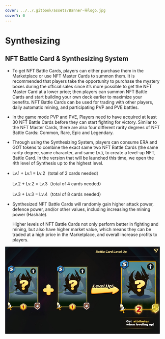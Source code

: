 ```yaml
---
cover: ../../.gitbook/assets/Banner-带logo.jpg
coverY: 0
---
```


# Synthesizing

## **NFT Battle Card & Synthesizing System**

* To get NFT Battle Cards, players can either purchase them in the Marketplace or use NFT Master Cards to summon them. It is recommended that players take the opportunity to purchase the mystery boxes during the official sales since it’s more possible to get the NFT Master Card at a lower price; then players can summon NFT Battle Cards and start building your own deck earlier to maximize your benefits. NFT Battle Cards can be used for trading with other players, daily automatic mining, and participating PVP and PVE battles.
* In the game mode PVP and PVE, Players need to have acquired at least 30 NFT Battle Cards before they can start fighting for victory. Similar to the NFT Master Cards, there are also four different rarity degrees of NFT Battle Cards: Common, Rare, Epic and Legendary.
* Through using the Synthesizing System, players can consume ERA and GOT tokens to combine the exact same two NFT Battle Cards (the same rarity degree, same character, and same Lv.), to create a level-up NFT, Battle Card. In the version that will be launched this time, we open the 4th level of Synthesis up to the highest level.
*   Lv.1 + Lv.1 = Lv.2（total of 2 cards needed）

    Lv.2 + Lv.2 = Lv.3（total of 4 cards needed）

    Lv.3 + Lv.3 = Lv.4（total of 8 cards needed）
*   Synthesized NFT Battle Cards will randomly gain higher attack power, defence power, and/or other values, including increasing the mining power (Hashate).

    Higher levels of NFT Battle Cards not only perform better in fighting and mining, but also have higher market value, which means they can be traded at a high price in the Marketplace, and overall increase profits to players.

![](<../../.gitbook/assets/image (28).png>)
